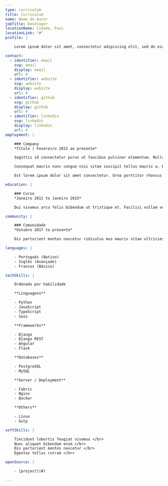 ```yaml
---
type: curriculum
title: Curriculum
name: Nome do Autor
jobTitle: Developer
locationName: Cidade, País
locationLink: "#"
profile: |

    Lorem ipsum dolor sit amet, consectetur adipiscing elit, sed do eiusmod tempor incididunt ut labore et dolore magna aliqua. Amet nisl purus in mollis nunc sed.

contact:
  - identifier: email
    svg: email
    display: email
    url: #
  - identifier: website
    svg: website
    display: website
    url: #
  - identifier: github
    svg: github
    display: github
    url: #
  - identifier: linkedin
    svg: linkedin
    display: linkedin
    url: #
employment: |

    ### Company
    *Título | Fevereiro 2015 ao presente*

    Sagittis id consectetur purus ut faucibus pulvinar elementum. Nullam ac tortor vitae purus faucibus ornare suspendisse. Vitae congue eu consequat ac felis donec et odio pellentesque. Facilisi morbi tempus iaculis urna id. Vivamus at augue eget arcu. Tincidunt tortor aliquam nulla facilisi. Montes nascetur ridiculus mus mauris vitae ultricies leo.

    Consequat mauris nunc congue nisi vitae suscipit tellus mauris a. Et egestas quis ipsum suspendisse ultrices gravida dictum fusce ut. Ac tortor dignissim convallis aenean et tortor. Egestas purus viverra accumsan in nisl nisi scelerisque eu ultrices.

    Est lorem ipsum dolor sit amet consectetur. Urna porttitor rhoncus dolor purus non enim praesent elementum. Eleifend donec pretium vulputate sapien nec. Mus mauris vitae ultricies leo integer. Gravida cum sociis natoque penatibus et magnis dis parturient montes. Diam quam nulla porttitor massa id neque aliquam vestibulum. Eget lorem dolor sed viverra ipsum nunc.

education: |

    ### Curso
    *Janeiro 2011 to Janeiro 2015*

    Dui vivamus arcu felis bibendum ut tristique et. Facilisi nullam vehicula ipsum a arcu cursus. In hac habitasse platea dictumst vestibulum rhoncus est.

community: |

    ### Comunidade
    *Outubro 2017 to presente*

    Dis parturient montes nascetur ridiculus mus mauris vitae ultricies. Arcu cursus euismod quis viverra nibh cras pulvinar. Nibh tellus molestie nunc non blandit massa enim. Diam vulputate ut pharetra sit amet aliquam id diam maecenas.

languages: |

    - Português (Nativo)
    - Inglês (Avançado)
    - Frances (Básico)

techSkills: |

    Ordenado por habilidade

    **Linguagens**

    - Python
    - JavaScript
    - TypeScript
    - Sass

    **Frameworks**

    - Django
    - Django REST
    - Angular
    - Flask

    **Databases**

    - PostgreSQL
    - MySQL

    **Server / Deployment**

    - Fabric
    - Nginx
    - Docker

    **Others**

    - Linux
    - Gulp

softSkills: |

    Tincidunt lobortis feugiat vivamus </br>
    Nunc aliquet bibendum enim </br>
    Dis parturient montes nascetur </br>
    Egestas tellus rutrum </br>

openSource: |

    - [project](#)

---
```

